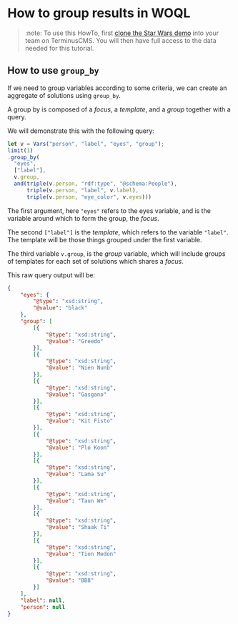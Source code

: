 # How to group results in WOQL

> :note:
> To use this HowTo, first [clone the Star Wars
> demo](../../use-distributed-features/clone-a-demo.md) into your team on
> TerminusCMS. You will then have full access to the data needed for
> this tutorial.

## How to use `group_by`

If we need to group variables according to some criteria, we can
create an aggregate of solutions using `group_by`.

A group by is composed of a *focus*, a *template*, and a *group*
together with a query.

We will demonstrate this with the following query:

```javascript
let v = Vars("person", "label", "eyes", "group");
limit(1)
.group_by(
  "eyes",
  ["label"],
  v.group,
  and(triple(v.person, "rdf:type", "@schema:People"),
      triple(v.person, "label", v.label),
      triple(v.person, "eye_color", v.eyes)))
```

The first argument, here `"eyes"` refers to the eyes variable, and is
the variable around which to form the group, the *focus*.

The second `["label"]` is the *template*, which refers to the variable
`"label"`. The template will be those things grouped under the first
variable.

The third variable `v.group`, is the *group* variable, which will
include groups of templates for each set of solutions which shares a
*focus*.

This raw query output will be:

```json
{
	"eyes": {
		"@type": "xsd:string",
		"@value": "black"
	},
	"group": [
		[{
			"@type": "xsd:string",
			"@value": "Greedo"
		}],
		[{
			"@type": "xsd:string",
			"@value": "Nien Nunb"
		}],
		[{
			"@type": "xsd:string",
			"@value": "Gasgano"
		}],
		[{
			"@type": "xsd:string",
			"@value": "Kit Fisto"
		}],
		[{
			"@type": "xsd:string",
			"@value": "Plo Koon"
		}],
		[{
			"@type": "xsd:string",
			"@value": "Lama Su"
		}],
		[{
			"@type": "xsd:string",
			"@value": "Taun We"
		}],
		[{
			"@type": "xsd:string",
			"@value": "Shaak Ti"
		}],
		[{
			"@type": "xsd:string",
			"@value": "Tion Medon"
		}],
		[{
			"@type": "xsd:string",
			"@value": "BB8"
		}]
	],
	"label": null,
	"person": null
}
```
